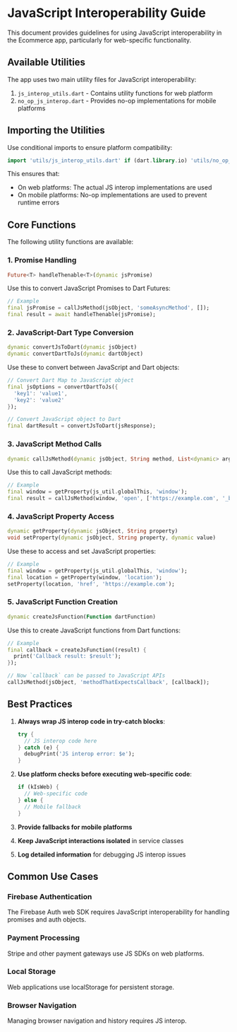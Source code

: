 # JavaScript Interoperability Guide

This document provides guidelines for using JavaScript interoperability in the Ecommerce app, particularly for web-specific functionality.

## Available Utilities

The app uses two main utility files for JavaScript interoperability:

1. `js_interop_utils.dart` - Contains utility functions for web platform
2. `no_op_js_interop.dart` - Provides no-op implementations for mobile platforms

## Importing the Utilities

Use conditional imports to ensure platform compatibility:

```dart
import 'utils/js_interop_utils.dart' if (dart.library.io) 'utils/no_op_js_interop.dart';
```

This ensures that:
- On web platforms: The actual JS interop implementations are used
- On mobile platforms: No-op implementations are used to prevent runtime errors

## Core Functions

The following utility functions are available:

### 1. Promise Handling

```dart
Future<T> handleThenable<T>(dynamic jsPromise)
```

Use this to convert JavaScript Promises to Dart Futures:

```dart
// Example
final jsPromise = callJsMethod(jsObject, 'someAsyncMethod', []);
final result = await handleThenable(jsPromise);
```

### 2. JavaScript-Dart Type Conversion

```dart
dynamic convertJsToDart(dynamic jsObject)
dynamic convertDartToJs(dynamic dartObject)
```

Use these to convert between JavaScript and Dart objects:

```dart
// Convert Dart Map to JavaScript object
final jsOptions = convertDartToJs({
  'key1': 'value1',
  'key2': 'value2'
});

// Convert JavaScript object to Dart
final dartResult = convertJsToDart(jsResponse);
```

### 3. JavaScript Method Calls

```dart
dynamic callJsMethod(dynamic jsObject, String method, List<dynamic> args)
```

Use this to call JavaScript methods:

```dart
// Example
final window = getProperty(js_util.globalThis, 'window');
final result = callJsMethod(window, 'open', ['https://example.com', '_blank']);
```

### 4. JavaScript Property Access

```dart
dynamic getProperty(dynamic jsObject, String property)
void setProperty(dynamic jsObject, String property, dynamic value)
```

Use these to access and set JavaScript properties:

```dart
// Example
final window = getProperty(js_util.globalThis, 'window');
final location = getProperty(window, 'location');
setProperty(location, 'href', 'https://example.com');
```

### 5. JavaScript Function Creation

```dart
dynamic createJsFunction(Function dartFunction)
```

Use this to create JavaScript functions from Dart functions:

```dart
// Example
final callback = createJsFunction((result) {
  print('Callback result: $result');
});

// Now `callback` can be passed to JavaScript APIs
callJsMethod(jsObject, 'methodThatExpectsCallback', [callback]);
```

## Best Practices

1. **Always wrap JS interop code in try-catch blocks**:
   ```dart
   try {
     // JS interop code here
   } catch (e) {
     debugPrint('JS interop error: $e');
   }
   ```

2. **Use platform checks before executing web-specific code**:
   ```dart
   if (kIsWeb) {
     // Web-specific code
   } else {
     // Mobile fallback
   }
   ```

3. **Provide fallbacks for mobile platforms**

4. **Keep JavaScript interactions isolated** in service classes

5. **Log detailed information** for debugging JS interop issues

## Common Use Cases

### Firebase Authentication

The Firebase Auth web SDK requires JavaScript interoperability for handling promises and auth objects.

### Payment Processing

Stripe and other payment gateways use JS SDKs on web platforms.

### Local Storage

Web applications use localStorage for persistent storage.

### Browser Navigation

Managing browser navigation and history requires JS interop.
